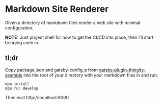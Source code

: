# Markdown Site Renderer

Given a directory of markdown files render a web site with minimal
configuration.

**NOTE:** Just project shell for now to get the CI/CD into place, then I'll
start bringing code in.

## tl;dr

Copy package.json and gatsby-config.js from
[gatsby-plugin-thingity-example](https://github.com/ianhomer/gatsby-plugin-thingity-example)
into the root of your directory with your markdown files in and run:

    npm install
    npm run develop

Then visit http://localhost:8000
